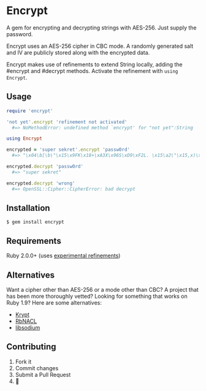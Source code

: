 # Encrypt

A gem for encrypting and decrypting strings with AES-256. Just supply the password.

Encrypt uses an AES-256 cipher in CBC mode. A randomly generated salt and IV are publicly stored along with the encrypted data.

Encrypt makes use of refinements to extend String locally, adding the #encrypt and #decrypt methods. Activate the refinement with `using Encrypt`.

## Usage

```ruby
require 'encrypt'

'not yet'.encrypt 'refinement not activated'
  #=> NoMethodError: undefined method `encrypt' for "not yet":String

using Encrypt

encrypted = 'super sekret'.encrypt 'passw0rd'
  #=> "\x04\b[\b\"\x15\x9FK\x18+\xA3X\x96S\xD9\xF2L. \x15\a2\"\x15,x)\xE2\xDA~\xA0\x90M\x06\xB0\xAC&\x89\xEFw\"\x15n\x90\xDCq2\x9B\xA8\x80Ca\xBB\x0F+NT\xD4"

encrypted.decrypt 'passw0rd'
  #=> "super sekret"

encrypted.decrypt 'wrong'
  #=> OpenSSL::Cipher::CipherError: bad decrypt
```

## Installation

    $ gem install encrypt
    
## Requirements

Ruby 2.0.0+ (uses [experimental refinements](http://www.ruby-doc.org/core-2.0/doc/syntax/refinements_rdoc.html))

## Alternatives

Want a cipher other than AES-256 or a mode other than CBC? A project that has been more thoroughly vetted? Looking for something that works on Ruby 1.9? Here are some alternatives:
* [Krypt](https://github.com/krypt/krypt#readme)
* [RbNACL](https://github.com/cryptosphere/rbnacl#readme)
* [libsodium](https://github.com/jedisct1/libsodium#readme)

## Contributing

1. Fork it
2. Commit changes
3. Submit a Pull Request
4.  :pineapple:
